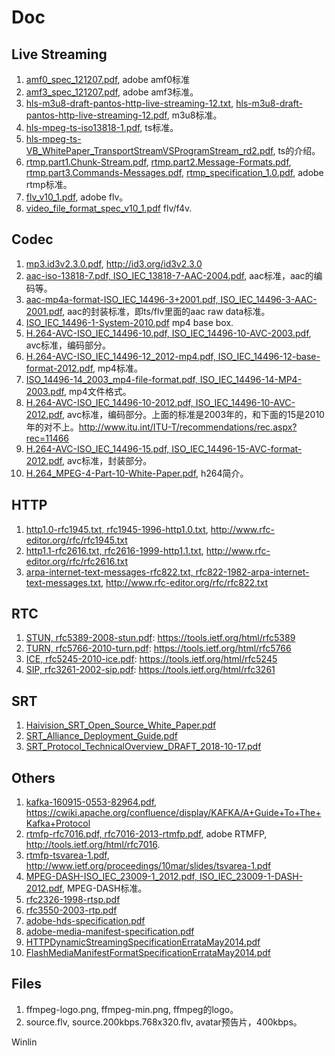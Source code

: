 # Doc

## Live Streaming

1. [amf0_spec_121207.pdf](http://github.com/ossrs/srs/wiki/doc/amf0_spec_121207.pdf), adobe amf0标准
1. [amf3_spec_121207.pdf](http://github.com/ossrs/srs/wiki/doc/amf3_spec_121207.pdf), adobe amf3标准。
1. [hls-m3u8-draft-pantos-http-live-streaming-12.txt](http://github.com/ossrs/srs/wiki/doc/hls-m3u8-draft-pantos-http-live-streaming-12.txt), [hls-m3u8-draft-pantos-http-live-streaming-12.pdf](http://github.com/ossrs/srs/wiki/doc/hls-m3u8-draft-pantos-http-live-streaming-12.pdf), m3u8标准。
1. [hls-mpeg-ts-iso13818-1.pdf](http://github.com/ossrs/srs/wiki/doc/hls-mpeg-ts-iso13818-1.pdf), ts标准。
1. [hls-mpeg-ts-VB_WhitePaper_TransportStreamVSProgramStream_rd2.pdf](http://github.com/ossrs/srs/wiki/doc/hls-mpeg-ts-VB_WhitePaper_TransportStreamVSProgramStream_rd2.pdf), ts的介绍。
1. [rtmp.part1.Chunk-Stream.pdf](http://github.com/ossrs/srs/wiki/doc/rtmp.part1.Chunk-Stream.pdf), [rtmp.part2.Message-Formats.pdf](http://github.com/ossrs/srs/wiki/doc/rtmp.part2.Message-Formats.pdf), [rtmp.part3.Commands-Messages.pdf](http://github.com/ossrs/srs/wiki/doc/rtmp.part3.Commands-Messages.pdf), [rtmp_specification_1.0.pdf](http://github.com/ossrs/srs/wiki/doc/rtmp_specification_1.0.pdf), adobe rtmp标准。
1. [flv_v10_1.pdf](http://github.com/ossrs/srs/wiki/doc/flv_v10_1.pdf), adobe flv。
1. [video_file_format_spec_v10_1.pdf](http://github.com/ossrs/srs/wiki/doc/video_file_format_spec_v10_1.pdf) flv/f4v.

## Codec

1. [mp3.id3v2.3.0.pdf](http://github.com/ossrs/srs/wiki/doc/mp3.id3v2.3.0.pdf), http://id3.org/id3v2.3.0
1. [aac-iso-13818-7.pdf, ISO_IEC_13818-7-AAC-2004.pdf](http://github.com/ossrs/srs/wiki/doc/ISO_IEC_13818-7-AAC-2004.pdf), aac标准，aac的编码等。
1. [aac-mp4a-format-ISO_IEC_14496-3+2001.pdf, ISO_IEC_14496-3-AAC-2001.pdf](http://github.com/ossrs/srs/wiki/doc/ISO_IEC_14496-3-AAC-2001.pdf), aac的封装标准，即ts/flv里面的aac raw data标准。
1. [ISO_IEC_14496-1-System-2010.pdf](http://github.com/ossrs/srs/wiki/doc/ISO_IEC_14496-1-System-2010.pdf) mp4 base box.
1. [H.264-AVC-ISO_IEC_14496-10.pdf, ISO_IEC_14496-10-AVC-2003.pdf](http://github.com/ossrs/srs/wiki/doc/ISO_IEC_14496-10-AVC-2003.pdf), avc标准，编码部分。
1. [H.264-AVC-ISO_IEC_14496-12_2012-mp4.pdf, ISO_IEC_14496-12-base-format-2012.pdf](http://github.com/ossrs/srs/wiki/doc/ISO_IEC_14496-12-base-format-2012.pdf), mp4标准。
1. [ISO_14496-14_2003_mp4-file-format.pdf, ISO_IEC_14496-14-MP4-2003.pdf](http://github.com/ossrs/srs/wiki/doc/ISO_IEC_14496-14-MP4-2003.pdf), mp4文件格式。
1. [H.264-AVC-ISO_IEC_14496-10-2012.pdf, ISO_IEC_14496-10-AVC-2012.pdf](http://github.com/ossrs/srs/wiki/doc/ISO_IEC_14496-10-AVC-2012.pdf), avc标准，编码部分。上面的标准是2003年的，和下面的15是2010年的对不上。http://www.itu.int/ITU-T/recommendations/rec.aspx?rec=11466
1. [H.264-AVC-ISO_IEC_14496-15.pdf, ISO_IEC_14496-15-AVC-format-2012.pdf](http://github.com/ossrs/srs/wiki/doc/ISO_IEC_14496-15-AVC-format-2012.pdf), avc标准，封装部分。
1. [H.264_MPEG-4-Part-10-White-Paper.pdf](http://github.com/ossrs/srs/wiki/doc/H.264_MPEG-4-Part-10-White-Paper.pdf), h264简介。

## HTTP

1. [http1.0-rfc1945.txt, rfc1945-1996-http1.0.txt](http://github.com/ossrs/srs/wiki/doc/rfc1945-1996-http1.0.txt), http://www.rfc-editor.org/rfc/rfc1945.txt
1. [http1.1-rfc2616.txt, rfc2616-1999-http1.1.txt](http://github.com/ossrs/srs/wiki/doc/rfc2616-1999-http1.1.txt), http://www.rfc-editor.org/rfc/rfc2616.txt
1. [arpa-internet-text-messages-rfc822.txt, rfc822-1982-arpa-internet-text-messages.txt](http://github.com/ossrs/srs/wiki/doc/rfc822-1982-arpa-internet-text-messages.txt), http://www.rfc-editor.org/rfc/rfc822.txt

## RTC

1. [STUN, rfc5389-2008-stun.pdf](http://github.com/ossrs/srs/wiki/doc/rfc5389-2008-stun.pdf): https://tools.ietf.org/html/rfc5389
1. [TURN, rfc5766-2010-turn.pdf](http://github.com/ossrs/srs/wiki/doc/rfc5766-2010-turn.pdf): https://tools.ietf.org/html/rfc5766
1. [ICE, rfc5245-2010-ice.pdf](http://github.com/ossrs/srs/wiki/doc/rfc5245-2010-ice.pdf): https://tools.ietf.org/html/rfc5245
1. [SIP, rfc3261-2002-sip.pdf](http://github.com/ossrs/srs/wiki/doc/rfc3261-2002-sip.pdf): https://tools.ietf.org/html/rfc3261

## SRT

1. [Haivision_SRT_Open_Source_White_Paper.pdf](http://github.com/ossrs/srs/wiki/doc/Haivision_SRT_Open_Source_White_Paper.pdf)
1. [SRT_Alliance_Deployment_Guide.pdf](http://github.com/ossrs/srs/wiki/doc/SRT_Alliance_Deployment_Guide.pdf)
1. [SRT_Protocol_TechnicalOverview_DRAFT_2018-10-17.pdf](http://github.com/ossrs/srs/wiki/doc/SRT_Protocol_TechnicalOverview_DRAFT_2018-10-17.pdf)

## Others

1. [kafka-160915-0553-82964.pdf](http://github.com/ossrs/srs/wiki/doc/kafka-160915-0553-82964.pdf), https://cwiki.apache.org/confluence/display/KAFKA/A+Guide+To+The+Kafka+Protocol
1. [rtmfp-rfc7016.pdf, rfc7016-2013-rtmfp.pdf](http://github.com/ossrs/srs/wiki/doc/rfc7016-2013-rtmfp.pdf), adobe RTMFP, http://tools.ietf.org/html/rfc7016.
1. [rtmfp-tsvarea-1.pdf](http://github.com/ossrs/srs/wiki/doc/rtmfp-tsvarea-1.pdf), http://www.ietf.org/proceedings/10mar/slides/tsvarea-1.pdf
1. [MPEG-DASH-ISO_IEC_23009-1_2012.pdf, ISO_IEC_23009-1-DASH-2012.pdf](http://github.com/ossrs/srs/wiki/doc/ISO_IEC_23009-1-DASH-2012.pdf), MPEG-DASH标准。
1. [rfc2326-1998-rtsp.pdf](http://github.com/ossrs/srs/wiki/doc/rfc2326-1998-rtsp.pdf)
1. [rfc3550-2003-rtp.pdf](http://github.com/ossrs/srs/wiki/doc/rfc3550-2003-rtp.pdf)
1. [adobe-hds-specification.pdf](http://github.com/ossrs/srs/wiki/doc/adobe-hds-specification.pdf)
1. [adobe-media-manifest-specification.pdf](http://github.com/ossrs/srs/wiki/doc/adobe-media-manifest-specification.pdf)
1. [HTTPDynamicStreamingSpecificationErrataMay2014.pdf](http://github.com/ossrs/srs/wiki/doc/HTTPDynamicStreamingSpecificationErrataMay2014.pdf)
1. [FlashMediaManifestFormatSpecificationErrataMay2014.pdf](http://github.com/ossrs/srs/wiki/doc/FlashMediaManifestFormatSpecificationErrataMay2014.pdf)

## Files

1. ffmpeg-logo.png, ffmpeg-min.png, ffmpeg的logo。
1. source.flv, source.200kbps.768x320.flv, avatar预告片，400kbps。

Winlin

